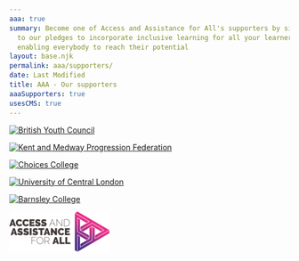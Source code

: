 ```yaml
---
aaa: true
summary: Become one of Access and Assistance for All's supporters by signing up
  to our pledges to incorporate inclusive learning for all your learners,
  enabling everybody to reach their potential
layout: base.njk
permalink: aaa/supporters/
date: Last Modified
title: AAA - Our supporters
aaaSupporters: true
usesCMS: true
---
```

<a href="https://www.byc.org.uk/" class="supporters__link"><img src="/guideImg/aaaAssets/byc.png" alt="British Youth Council"></a>

<a href="https://kmpf.org/" class="supporters__link"><img src="/guideImg/aaaAssets/kmpf.png" alt="Kent and Medway Progression Federation"></a>

<a href="https://www.hee.nhs.uk/our-work/choices-college-supported-internships" class="supporters__link"><img src="/guideImg/aaaAssets/choices_logo.png" alt="Choices College"></a>

<a href="https://www.ucl.ac.uk/" class="supporters__link"><img src="/guideImg/aaaAssets/UCL_logo.png" alt="University of Central London"></a>

<a href="https://www.barnsley.ac.uk/" class="supporters__link"><img src="/guideImg/aaaAssets/bc-logo-lb-no-strap.jpg" alt="Barnsley College"></a>

<a href="https://test.org" class="supporters__link"><img src="src/guideImg/aaaAssets/aaa-light_vpjlfm_c_scale,w_180.png" alt="Temporary image for testing only"></a>
